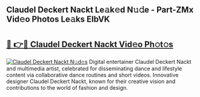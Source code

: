 ## Claudel Deckert Nackt Le𝚊k𝚎d N𝚞𝚍e - Part-ZMx Vid𝚎o Photos Le𝚊ks ElbVK

# <h2><a href="http://fb0za8.evod.top/?m=Claudel+Deckert+Nackt">🔗 👉🔴 Claudel Deckert Nackt Vid𝚎o Ph𝚘t𝚘s</a></h2>

[![Claudel Deckert Nackt N𝚞d𝚎s](https://i.imgur.com/8V9OHl7.gif)](http://fb0za8.evod.top/?m=Claudel+Deckert+Nackt)
Digital entertainer Claudel Deckert Nackt and multimedia artist, celebrated for disseminating dance and lifestyle content via collaborative dance routines and short videos. Innovative designer Claudel Deckert Nackt, known for their creative vision and contributions to the world of fashion and design. 
